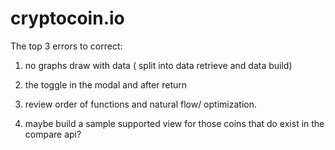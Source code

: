 # cryptocoin.io

The top 3 errors to correct:

1. no graphs draw with data ( split into data retrieve and data build)
2. the toggle in the modal and after return
3. review order of functions and natural flow/ optimization.

4. maybe build a sample supported view for those coins that do exist in the compare api?
